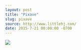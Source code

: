 ```yaml
---
layout: post
title: "Pixave"
slug: pixave
source: http://www.littlehj.com/
date: 2015-7-21 00:00:00 -0700
---
```


<img src="{{ site.url }}/assets/img/screenshots/pixave.jpg">
